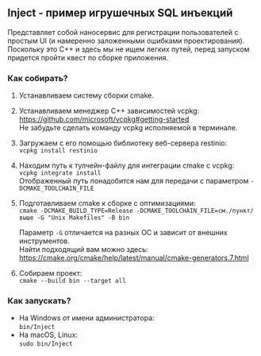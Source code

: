 ## Inject - пример игрушечных SQL инъекций

Представляет собой наносервис для регистрации пользователей с простым UI (и намеренно заложенными ошибками проектирования).
Поскольку это C++ и здесь мы не ищем легких путей, перед запуском придется пройти квест по сборке приложения.  

### Как собирать?
1. Устанавливаем систему сборки cmake.
1. Устанавливаем менеджер C++ зависимостей vcpkg:  
   https://github.com/microsoft/vcpkg#getting-started  
   Не забудьте сделать команду vcpkg исполняемой в терминале.
1. Загружаем с его помощью библиотеку веб-сервера restinio:  
   ```vcpkg install restinio```
1. Находим путь к тулчейн-файлу для интеграции cmake с vcpkg:  
   ```vcpkg integrate install```  
   Отображенный путь понадобится нам для передачи с параметром `-DCMAKE_TOOLCHAIN_FILE`
1. Подготавливаем cmake к сборке с оптимизациями:  
   ```cmake -DCMAKE_BUILD_TYPE=Release -DCMAKE_TOOLCHAIN_FILE=см./пункт/выше -G "Unix Makefiles" -B bin``` 
   
   Параметр `-G` отличается на разных ОС и зависит от внешних инструментов.  
   Найти подходящий вам можно здесь: https://cmake.org/cmake/help/latest/manual/cmake-generators.7.html
1. Собираем проект:  
   ```cmake --build bin --target all```

### Как запускать?
* На Windows от имени администратора:  
  `bin/Inject`
* На macOS, Linux:  
  `sudo bin/Inject`